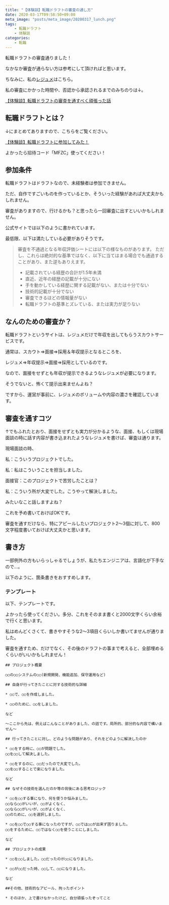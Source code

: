```yaml
---
title: "【体験談】転職ドラフトの審査の通し方"
date: 2020-03-17T09:58:50+09:00
meta_image: "posts/meta_image/20200317_lunch.png"
tags: 
    - 転職ドラフト
    - 体験談
categories: 
    - 転職
---
```


転職ドラフトの審査通りました！

なかなか審査が通らない方は参考にして頂ければと思います。

ちなみに、私の[レジュメ](https://job-draft.jp/users/44585)はこちら。

私の審査にかかった時間や、否認から承認されるまでのみちのりは↓。

[【体験談】転職ドラフトの審査を通すべく頑張った話](../20200420_night/)

## 転職ドラフトとは？

↓にまとめてありますので、こちらをご覧ください。

[【体験談】転職ドラフトに参加してみた！](../20200317_morning/)

よかったら招待コード「MFZC」使ってください！

## 参加条件

転職ドラフトはドラフトなので、未経験者は参加できません。

ただ、自作ですごいものを作っているとか、そういった経験があれば大丈夫かもしれません。

審査がありますので、行けるかも？と思ったら一回審査に出すといいかもしれません。

公式サイトでは以下のように書かれています。

最低限、以下は満たしている必要がありそうです。

> 審査を不通過となる年収評価シートには以下の様なものがあります。
> ただし、これらは絶対的な基準ではなく、以下に当てはまる場合でも通過することがあり、また逆もありえます。
> 
> * 記載されている経歴の合計が1.5年未満
> * 直近、近年の経歴の記載が十分にない
> * 手を動かしている経歴に関する記載がない、または十分でない
> * 技術的記載が十分でない
> * 審査できるほどの情報量がない
> * 転職ドラフトの基準とズレている、または実力が足りない

## なんのための審査か？

転職ドラフトというサイトは、レジュメだけで年収を出してもらうスカウトサービスです。

通常は、スカウト⇒面接⇒採用＆年収提示となるところを、

レジュメ⇒年収提示⇒面接⇒採用としているのです。

なので、面接をせずとも年収が提示できるようなレジュメが必要になります。

そうでないと、怖くて提示出来ませんよね？

ですから、運営が事前に、レジュメのボリュームや内容の濃さを確認しています。

## 審査を通すコツ

↑でもふれたとおり、面接をせずとも実力が分かるような、面接、もしくは現場面談の時に話す内容が書き込まれたようなレジュメを書けば、審査は通ります。

現場面談の時、

私：こういうプロジェクトでした。

私：私はこういうことを担当しました。

面接官：このプロジェクトで苦労したことは？

私：こういう所が大変でした。こうやって解決しました。

みたいなこと話しますよね？

これを予め書いておけばOKです。

審査を通すだけなら、特にアピールしたいプロジェクト2～3個に対して、800文字程度書いておけば大丈夫かと思います。

## 書き方

一部例外の方もいらっしゃるでしょうが、私たちエンジニアは、言語化が下手なので…。

以下のように、箇条書きをおすすめします。

### テンプレート

以下、テンプレートです。

よかったら使ってください。多分、これをそのまま書くと2000文字くらい余裕で行くと思います。

私はめんどくさくて、書きやすそうな2～3項目くらいしか書いてませんが通りました。

審査を通すため、だけでなく、その後のドラフトの事まで考えると、全部埋めるくらいがいいかもしれません！

```
## プロジェクト概要

○○の○○システムの○○(新規開発、機能追加、保守運用など)

## 自身が行ってきたことに対する技術的な詳細

* ○○で、○○を作成しました。

* ○○のために、○○をしました。

など

～ここから先は、例えばこんなことがありました、の話です。局所的、部分的な内容で構いません～

## 行ってきたことに対し、どのような問題があり、それをどのように解決したのか

* ○○をする時に、○○が問題でした。
○○を○○して解決しました。

* ○○をするのに、○○だったので大変でした。
○○を○○することで楽になりました。

など

## なぜその技術を選んだのか等の背後にある思考ロジック

* ○○を○○する事になり、何を使うか悩みました。
○○なら○○がいいが、○○がよくなく、
○○なら○○がいいが、○○がよくなく、
○○のために、○○を選択しました。

* ○○を○○で○○する事になったのですが、○○では○○が出来ず困りました。
○○をするために、○○ではなく○○を使うことにしました。

など

## プロジェクトの成果

* ○○を○○しました。○○だったのが○○になりました。

* ○○が○○だった時、○○して、○○になりました。

など

##その他、技術的なアピール、拘ったポイント

* そのほか、上で書けなかったけど、自分頑張ったぞってこと

```
